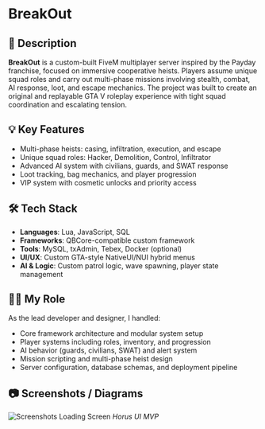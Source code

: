 # BreakOut

## 🔧 Description

**BreakOut** is a custom-built FiveM multiplayer server inspired by the Payday franchise, focused on immersive cooperative heists. Players assume unique squad roles and carry out multi-phase missions involving stealth, combat, AI response, loot, and escape mechanics. The project was built to create an original and replayable GTA V roleplay experience with tight squad coordination and escalating tension.

## 💡 Key Features

* Multi-phase heists: casing, infiltration, execution, and escape
* Unique squad roles: Hacker, Demolition, Control, Infiltrator
* Advanced AI system with civilians, guards, and SWAT response
* Loot tracking, bag mechanics, and player progression
* VIP system with cosmetic unlocks and priority access

## 🛠️ Tech Stack

* **Languages**: Lua, JavaScript, SQL
* **Frameworks**: QBCore-compatible custom framework
* **Tools**: MySQL, txAdmin, Tebex, Docker (optional)
* **UI/UX**: Custom GTA-style NativeUI/NUI hybrid menus
* **AI & Logic**: Custom patrol logic, wave spawning, player state management

## 👨‍💻 My Role

As the lead developer and designer, I handled:

* Core framework architecture and modular system setup
* Player systems including roles, inventory, and progression
* AI behavior (guards, civilians, SWAT) and alert system
* Mission scripting and multi-phase heist design
* Server configuration, database schemas, and deployment pipeline

## 📷 Screenshots / Diagrams

![Screenshots Loading Screen](assets/loading_Screen.png)
*Horus UI MVP*

